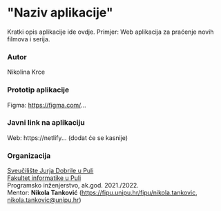 # "Naziv aplikacije"

Kratki opis aplikacije ide ovdje. Primjer: Web aplikacija za praćenje novih filmova i serija.

### Autor
Nikolina Krce


### Prototip aplikacije

Figma: https://figma.com/...

### Javni link na aplikaciju

Web: https://netlify... (dodat će se kasnije)

### Organizacija

[Sveučilište Jurja Dobrile u Puli](http://www.unipu.hr/)  
[Fakultet informatike u Puli](https://fipu.unipu.hr/)  
Programsko inženjerstvo, ak.god. 2021./2022.  
Mentor: **Nikola Tanković** (https://fipu.unipu.hr/fipu/nikola.tankovic, nikola.tankovic@unipu.hr)
